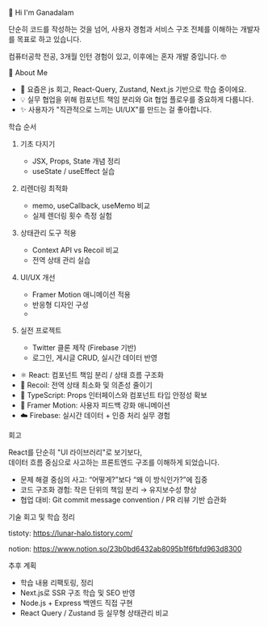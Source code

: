 👋 Hi I'm Ganadalam

단순히 코드를 작성하는 것을 넘어, 사용자 경험과 서비스 구조 전체를 이해하는 개발자를 목표로 하고 있습니다.

컴퓨터공학 전공, 3개월 인턴 경험이 있고, 이후에는 혼자 개발 중입니다. 🤓

<!--🧠 Tech Stack

Frontend: React, TypeScript, JavaScript (ES6+), HTML5, CSS3, TailwindCSS, Recoil  
Backend: Node.js, Express, Firebase  
Tools: Git, VSCode, Figma, Postman  
Deployment: Vercel, Render, Netlify 
-->

💬 About Me

- 🌱 요즘은 js 회고, React-Query, Zustand, Next.js 기반으로 학습 중이에요.  
- 💡 실무 협업을 위해 컴포넌트 책임 분리와 Git 협업 플로우를 중요하게 다룹니다.  
- ✨ 사용자가 "직관적으로 느끼는 UI/UX"를 만드는 걸 좋아합니다.
  
 학습 순서

1. 기초 다지기
   - JSX, Props, State 개념 정리
   - useState / useEffect 실습
     
2. 리렌더링 최적화
   - memo, useCallback, useMemo 비교
   - 실제 렌더링 횟수 측정 실험
     
3. 상태관리 도구 적용
   - Context API vs Recoil 비교
   - 전역 상태 관리 실습
     
4. UI/UX 개선
   - Framer Motion 애니메이션 적용
   - 반응형 디자인 구성
   - 
5. 실전 프로젝트
   - Twitter 클론 제작 (Firebase 기반)
   - 로그인, 게시글 CRUD, 실시간 데이터 반영


- ⚛️ React: 컴포넌트 책임 분리 / 상태 흐름 구조화
- 🧠 Recoil: 전역 상태 최소화 및 의존성 줄이기
- 🧩 TypeScript: Props 인터페이스와 컴포넌트 타입 안정성 확보
- 🎨 Framer Motion: 사용자 피드백 강화 애니메이션
- ☁️ Firebase: 실시간 데이터 + 인증 처리 실무 경험


회고

React를 단순히 "UI 라이브러리"로 보기보다,  
데이터 흐름 중심으로 사고하는 프론트엔드 구조를 이해하게 되었습니다.  

- 문제 해결 중심의 사고: “어떻게?”보다 “왜 이 방식인가?”에 집중  
- 코드 구조화 경험: 작은 단위의 책임 분리 → 유지보수성 향상  
- 협업 대비: Git commit message convention / PR 리뷰 기반 습관화  

기술 회고 및 학습 정리

tistoty: https://lunar-halo.tistory.com/

notion: https://www.notion.so/23b0bd6432ab8095b1f6fbfd963d8300
<!-- 📌 현재는 Next.js, TypeScript, Node.js를 활용한 전반적인 서비스 구조로 확장 중입니다. -->


추후 계획 

- 학습 내용 리팩토링, 정리
- Next.js로 SSR 구조 학습 및 SEO 반영
- Node.js + Express 백엔드 직접 구현
- React Query / Zustand 등 실무형 상태관리 비교


 <!--상세 정리

| 주제 | 설명 | 링크 |
|------|------|------|
| Hooks 정리 | 자주 헷갈리는 Hook 개념 실습 | [01_hooks/README.md](./01_hooks/README.md) |
| 상태관리 | Recoil 적용 예제 및 비교 | [03_state-management](./03_state-management) |
| 프로젝트 | Twitter Clone | [04_project-clone](./04_project-clone) |
--!>
<!--
**Ganadalam/Ganadalam** is a ✨ _special_ ✨ repository because its `README.md` (this file) appears on your GitHub profile.

Here are some ideas to get you started:

- 🔭 I’m currently working on ...
- 🌱 I’m currently learning ...
- 👯 I’m looking to collaborate on ...
- 🤔 I’m looking for help with ...
- 💬 Ask me about ...
- 📫 How to reach me: ...
- 😄 Pronouns: ...
- ⚡ Fun fact: ...
-->
